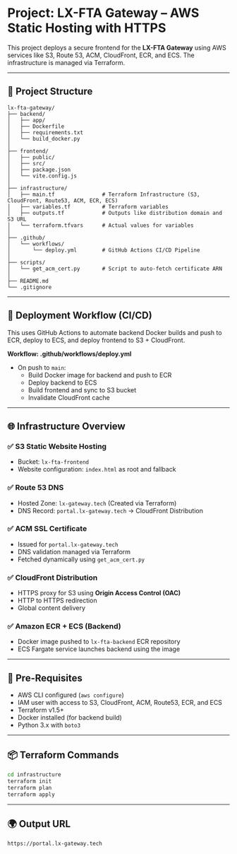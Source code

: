 # Project: LX-FTA Gateway – AWS Static Hosting with HTTPS

This project deploys a secure frontend for the **LX-FTA Gateway** using AWS services like S3, Route 53, ACM, CloudFront, ECR, and ECS. The infrastructure is managed via Terraform.

---

## 🔧 Project Structure
```
lx-fta-gateway/
├── backend/
│   ├── app/
│   ├── Dockerfile
│   ├── requirements.txt
│   └── build_docker.py
│
├── frontend/
│   ├── public/
│   ├── src/
│   ├── package.json
│   └── vite.config.js
│
├── infrastructure/
│   ├── main.tf               # Terraform Infrastructure (S3, CloudFront, Route53, ACM, ECR, ECS)
│   ├── variables.tf          # Terraform variables
│   ├── outputs.tf            # Outputs like distribution domain and S3 URL
│   └── terraform.tfvars      # Actual values for variables
│
├── .github/
│   └── workflows/
│       └── deploy.yml        # GitHub Actions CI/CD Pipeline
│
├── scripts/
│   └── get_acm_cert.py       # Script to auto-fetch certificate ARN
│
├── README.md
└── .gitignore
```

---

## 🚀 Deployment Workflow (CI/CD)
This uses GitHub Actions to automate backend Docker builds and push to ECR, deploy to ECS, and deploy frontend to S3 + CloudFront.

**Workflow: .github/workflows/deploy.yml**
- On push to `main`:
  - Build Docker image for backend and push to ECR
  - Deploy backend to ECS
  - Build frontend and sync to S3 bucket
  - Invalidate CloudFront cache

---

## 🌐 Infrastructure Overview

### ✅ S3 Static Website Hosting
- Bucket: `lx-fta-frontend`
- Website configuration: `index.html` as root and fallback

### ✅ Route 53 DNS
- Hosted Zone: `lx-gateway.tech` (Created via Terraform)
- DNS Record: `portal.lx-gateway.tech` → CloudFront Distribution

### ✅ ACM SSL Certificate
- Issued for `portal.lx-gateway.tech`
- DNS validation managed via Terraform
- Fetched dynamically using `get_acm_cert.py`

### ✅ CloudFront Distribution
- HTTPS proxy for S3 using **Origin Access Control (OAC)**
- HTTP to HTTPS redirection
- Global content delivery

### ✅ Amazon ECR + ECS (Backend)
- Docker image pushed to `lx-fta-backend` ECR repository
- ECS Fargate service launches backend using the image

---

## 🔑 Pre-Requisites
- AWS CLI configured (`aws configure`)
- IAM user with access to S3, CloudFront, ACM, Route53, ECR, and ECS
- Terraform v1.5+
- Docker installed (for backend build)
- Python 3.x with `boto3`

---

## 📦 Terraform Commands
```bash
cd infrastructure
terraform init
terraform plan
terraform apply
```

---

## 🌍 Output URL
```
https://portal.lx-gateway.tech